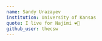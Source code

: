 ```yaml
---
name: Sandy Urazayev
institution: University of Kansas
quote: I live for Najimi ❤️‍🔥
github_user: thecsw
---
```

